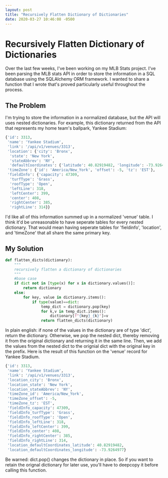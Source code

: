```yaml
---
layout: post
title: "Recursively Flatten Dictionary of Dictionaries"
date: 2020-03-27 10:46:08 -0500
---
```


# Recursively Flatten Dictionary of Dictionaries

Over the last few weeks, I've been working on my MLB Stats project. I've been parsing the MLB stats API in order to store the information in a SQL database using the SQLAlchemy ORM framework. I wanted to share a function that I wrote that's proved particularly useful throughout the process. 

## The Problem

I'm trying to store the information in a normalized database, but the API will uses nested dictionaries. For example, this dictionary returned from the API that represents my home team's ballpark, Yankee Stadium: 

```python
{'id': 3313,
 'name': 'Yankee Stadium',
 'link': '/api/v1/venues/3313',
 'location': {'city': 'Bronx',
  'state': 'New York',
  'stateAbbrev': 'NY',
  'defaultCoordinates': {'latitude': 40.82919482, 'longitude': -73.9264977}},
 'timeZone': {'id': 'America/New_York', 'offset': -5, 'tz': 'EST'},
 'fieldInfo': {'capacity': 47309,
  'turfType': 'Grass',
  'roofType': 'Open',
  'leftLine': 318,
  'leftCenter': 399,
  'center': 408,
  'rightCenter': 385,
  'rightLine': 314}}
```

I'd like all of this information summed up in a normalized 'venue' table. I think it'd be unreasonable to have seperate tables for every nested dictionary. That would mean having seperate tables for 'fieldinfo', 'location', and 'timeZone' that all share the same primary key. 

## My Solution

```python
def flatten_dicts(dictionary):
    """
    recursively flatten a dictionary of dictionaries
    """
    #base case 
    if dict not in [type(x) for x in dictionary.values()]:
        return dictionary
    else:
        for key, value in dictionary.items():
            if type(value)==dict:
                temp_dict = dictionary.pop(key)
                for k,v in temp_dict.items():
                    dictionary[f"{key}_{k}"]=v
                return flatten_dicts(dictionary)
```
In plain english: if none of the values in the dictionary are of type 'dict', return the dictionary. Otherwise, we pop the nested dict, thereby removing it from the original dictionary and returning it in the same line. Then, we add the values from the nested dict to the orignial dict with the original key in the prefix. Here is the result of this function on the 'venue' record for Yankee Stadium. 

```python
{'id': 3313,
 'name': 'Yankee Stadium',
 'link': '/api/v1/venues/3313',
 'location_city': 'Bronx',
 'location_state': 'New York',
 'location_stateAbbrev': 'NY',
 'timeZone_id': 'America/New_York',
 'timeZone_offset': -5,
 'timeZone_tz': 'EST',
 'fieldInfo_capacity': 47309,
 'fieldInfo_turfType': 'Grass',
 'fieldInfo_roofType': 'Open',
 'fieldInfo_leftLine': 318,
 'fieldInfo_leftCenter': 399,
 'fieldInfo_center': 408,
 'fieldInfo_rightCenter': 385,
 'fieldInfo_rightLine': 314,
 'location_defaultCoordinates_latitude': 40.82919482,
 'location_defaultCoordinates_longitude': -73.9264977}
```

Be warned: dict.pop() changes the dictionary in place. So if you want to retain the orignal dictionary for later use, you'll have to deepcopy it before calling this function. 
